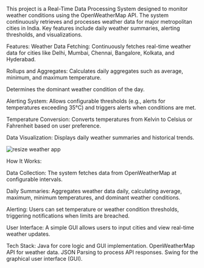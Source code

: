 

This project is a Real-Time Data Processing System designed to monitor weather conditions using the OpenWeatherMap API. The system continuously retrieves and processes weather data for major metropolitan cities in India. Key features include daily weather summaries, alerting thresholds, and visualizations.

Features:
Weather Data Fetching:
Continuously fetches real-time weather data for cities like Delhi, Mumbai, Chennai, Bangalore, Kolkata, and Hyderabad.

Rollups and Aggregates:
Calculates daily aggregates such as average, minimum, and maximum temperature.

Determines the dominant weather condition of the day.

Alerting System:
Allows configurable thresholds (e.g., alerts for temperatures exceeding 35°C) and triggers alerts when conditions are met.

Temperature Conversion: Converts temperatures from Kelvin to Celsius or Fahrenheit based on user preference.

Data Visualization: Displays daily weather summaries and historical trends.

![resize weather app](https://github.com/user-attachments/assets/10c49f69-638f-41d5-a9df-27c1230c3a7e)

How It Works:

Data Collection: The system fetches data from OpenWeatherMap at configurable intervals.

Daily Summaries: Aggregates weather data daily, calculating average, maximum, minimum temperatures, and dominant weather conditions.

Alerting: Users can set temperature or weather condition thresholds, triggering notifications when limits are breached.

User Interface: A simple GUI allows users to input cities and view real-time weather updates.




Tech Stack:
Java for core logic and GUI implementation.
OpenWeatherMap API for weather data.
JSON Parsing to process API responses.
Swing for the graphical user interface (GUI).
